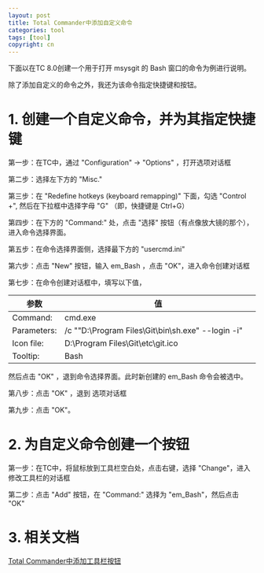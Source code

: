 ```yaml
---
layout: post
title: Total Commander中添加自定义命令
categories: tool
tags: [tool]
copyright: cn
---
```


下面以在TC 8.0创建一个用于打开 msysgit 的 Bash 窗口的命令为例进行说明。

除了添加自定义的命令之外，我还为该命令指定快捷键和按钮。

# 1. 创建一个自定义命令，并为其指定快捷键

第一步：在TC中，通过 "Configuration" -> "Options" ，打开选项对话框

第二步：选择左下方的 "Misc."

第三步：在 "Redefine hotkeys (keyboard remapping)" 下面，勾选 "Control +", 然后在下拉框中选择字母 "G" （即，快捷键是 Ctrl+G） 
 
第四步：在下方的 "Command:" 处，点击 "选择" 按钮（有点像放大镜的那个），进入命令选择界面。

第五步：在命令选择界面侧，选择最下方的 "usercmd.ini"

第六步：点击 "New" 按钮，输入 em_Bash ，点击 "OK"，进入命令创建对话框

第七步：在命令创建对话框中，填写以下值，

<table width="100%">
    <thead>
        <tr>
            <th width="20%">参数</th>
            <th width="80%">值</th>
        </tr>
    </thead>
    <tbody>
        <tr>
            <td>Command:</td>
            <td>cmd.exe</td>
        </tr>
        <tr>
            <td> Parameters: </td>
            <td> /c ""D:\Program Files\Git\bin\sh.exe" --login -i" </td>
        </tr>
        <tr>
            <td>Icon file:</td>
            <td>D:\Program Files\Git\etc\git.ico</td>
        </tr>
        <tr>
            <td>Tooltip:</td>
            <td>Bash</td>
        </tr>		
	</tbody>
</table>

然后点击 "OK" ，退到命令选择界面。此时新创建的 em_Bash 命令会被选中。

第八步：点击 "OK" ，退到 选项对话框

第九步：点击 "OK"。

# 2. 为自定义命令创建一个按钮

第一步：在TC中，将鼠标放到工具栏空白处，点击右键，选择 "Change"，进入修改工具栏的对话框

第二步：点击 "Add" 按钮，在 "Command:" 选择为 "em_Bash"，然后点击 "OK"


# 3. 相关文档

[Total Commander中添加工具栏按钮](/2012/02/24/add-button-in-tc.html)

